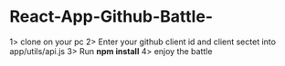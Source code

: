 # React-App-Github-Battle-

1> clone on your pc
2> Enter your github client id and client sectet into app/utils/api.js
3> Run **npm install**
4> enjoy the battle
